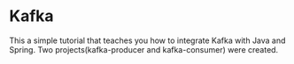 # Kafka
This a simple tutorial that teaches you how to integrate Kafka with Java and Spring.
Two projects(kafka-producer and kafka-consumer) were created.

